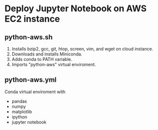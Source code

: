 # Deploy Jupyter Notebook on AWS EC2 instance  

## python-aws.sh  
1. Installs bzip2, gcc, git, htop, screen, vim, and wget on cloud instance.
2. Downloads and installs Miniconda.
3. Adds conda to PATH variable.
4. Imports "python-aws" virtual enviroment.

## python-aws.yml
Conda virtual enviroment with
- pandas
- numpy
- matplotlib
- ipython
- jupyter notebook